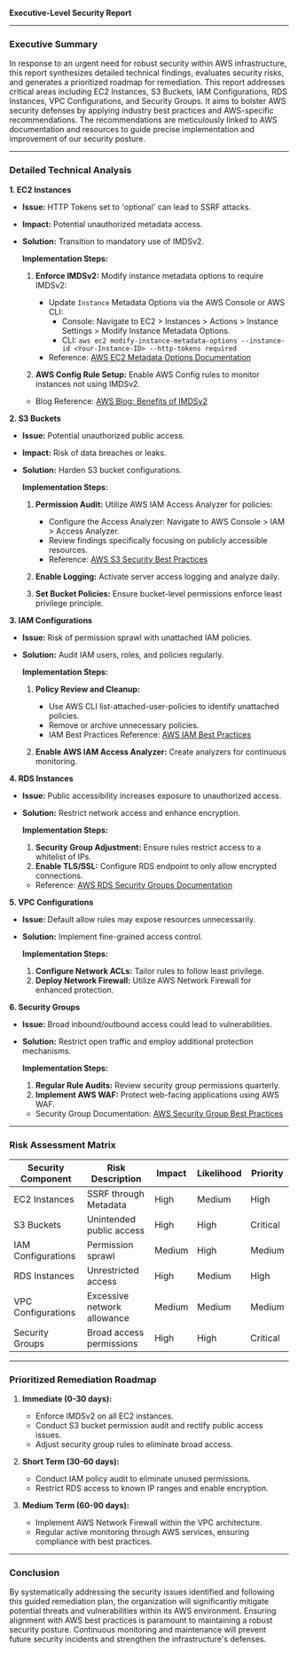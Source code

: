 **Executive-Level Security Report**

---

### Executive Summary

In response to an urgent need for robust security within AWS infrastructure, this report synthesizes detailed technical findings, evaluates security risks, and generates a prioritized roadmap for remediation. This report addresses critical areas including EC2 Instances, S3 Buckets, IAM Configurations, RDS Instances, VPC Configurations, and Security Groups. It aims to bolster AWS security defenses by applying industry best practices and AWS-specific recommendations. The recommendations are meticulously linked to AWS documentation and resources to guide precise implementation and improvement of our security posture.

---

### Detailed Technical Analysis

**1. EC2 Instances**

- **Issue:** HTTP Tokens set to 'optional' can lead to SSRF attacks.
- **Impact:** Potential unauthorized metadata access.
- **Solution:** Transition to mandatory use of IMDSv2.

  **Implementation Steps:**

  1. **Enforce IMDSv2:** Modify instance metadata options to require IMDSv2:
     - Update `Instance` Metadata Options via the AWS Console or AWS CLI:
       - Console: Navigate to EC2 > Instances > Actions > Instance Settings > Modify Instance Metadata Options.
       - CLI: `aws ec2 modify-instance-metadata-options --instance-id <Your-Instance-ID> --http-tokens required`
     - Reference: [AWS EC2 Metadata Options Documentation](https://docs.aws.amazon.com/AWSEC2/latest/UserGuide/configuring-instance-metadata-options.html)

  2. **AWS Config Rule Setup:** Enable AWS Config rules to monitor instances not using IMDSv2.
  - Blog Reference: [AWS Blog: Benefits of IMDSv2](https://aws.amazon.com/blogs/security/get-the-full-benefits-of-imdsv2-and-disable-imdsv1-across-your-aws-infrastructure/)

**2. S3 Buckets**

- **Issue:** Potential unauthorized public access.
- **Impact:** Risk of data breaches or leaks.
- **Solution:** Harden S3 bucket configurations.

  **Implementation Steps:**

  1. **Permission Audit:** Utilize AWS IAM Access Analyzer for policies:
     - Configure the Access Analyzer: Navigate to AWS Console > IAM > Access Analyzer.
     - Review findings specifically focusing on publicly accessible resources.
     - Reference: [AWS S3 Security Best Practices](https://docs.aws.amazon.com/AmazonS3/latest/dev/security-best-practices.html)

  2. **Enable Logging:** Activate server access logging and analyze daily.
  3. **Set Bucket Policies:** Ensure bucket-level permissions enforce least privilege principle.

**3. IAM Configurations**

- **Issue:** Risk of permission sprawl with unattached IAM policies.
- **Solution:** Audit IAM users, roles, and policies regularly.

  **Implementation Steps:**

  1. **Policy Review and Cleanup:**
     - Use AWS CLI list-attached-user-policies to identify unattached policies.
     - Remove or archive unnecessary policies.
     - IAM Best Practices Reference: [AWS IAM Best Practices](https://docs.aws.amazon.com/IAM/latest/UserGuide/best-practices.html)

  2. **Enable AWS IAM Access Analyzer:** Create analyzers for continuous monitoring.

**4. RDS Instances**

- **Issue:** Public accessibility increases exposure to unauthorized access.
- **Solution:** Restrict network access and enhance encryption.

  **Implementation Steps:**

  1. **Security Group Adjustment:** Ensure rules restrict access to a whitelist of IPs.
  2. **Enable TLS/SSL:** Configure RDS endpoint to only allow encrypted connections.
  - Reference: [AWS RDS Security Groups Documentation](https://docs.aws.amazon.com/AmazonRDS/latest/UserGuide/Overview.RDSSecurityGroups.html)

**5. VPC Configurations**

- **Issue:** Default allow rules may expose resources unnecessarily.
- **Solution:** Implement fine-grained access control.

  **Implementation Steps:**

  1. **Configure Network ACLs:** Tailor rules to follow least privilege.
  2. **Deploy Network Firewall:** Utilize AWS Network Firewall for enhanced protection.

**6. Security Groups**

- **Issue:** Broad inbound/outbound access could lead to vulnerabilities.
- **Solution:** Restrict open traffic and employ additional protection mechanisms.

  **Implementation Steps:**

  1. **Regular Rule Audits:** Review security group permissions quarterly.
  2. **Implement AWS WAF:** Protect web-facing applications using AWS WAF.
  - Security Group Documentation: [AWS Security Group Best Practices](https://docs.aws.amazon.com/vpc/latest/userguide/VPC_SecurityGroups.html)

---

### Risk Assessment Matrix

| Security Component | Risk Description | Impact | Likelihood | Priority |
|--------------------|------------------|--------|------------|----------|
| EC2 Instances      | SSRF through Metadata | High | Medium | High |
| S3 Buckets         | Unintended public access | High | High | Critical |
| IAM Configurations | Permission sprawl | Medium | High | Medium |
| RDS Instances      | Unrestricted access | High | Medium | High |
| VPC Configurations | Excessive network allowance | Medium | Medium | Medium |
| Security Groups    | Broad access permissions | High | High | Critical |

---

### Prioritized Remediation Roadmap

1. **Immediate (0-30 days):**
   - Enforce IMDSv2 on all EC2 instances.
   - Conduct S3 bucket permission audit and rectify public access issues.
   - Adjust security group rules to eliminate broad access.

2. **Short Term (30-60 days):**
   - Conduct IAM policy audit to eliminate unused permissions.
   - Restrict RDS access to known IP ranges and enable encryption.

3. **Medium Term (60-90 days):**
   - Implement AWS Network Firewall within the VPC architecture.
   - Regular active monitoring through AWS services, ensuring compliance with best practices.

---

### Conclusion

By systematically addressing the security issues identified and following this guided remediation plan, the organization will significantly mitigate potential threats and vulnerabilities within its AWS environment. Ensuring alignment with AWS best practices is paramount to maintaining a robust security posture. Continuous monitoring and maintenance will prevent future security incidents and strengthen the infrastructure's defenses.
